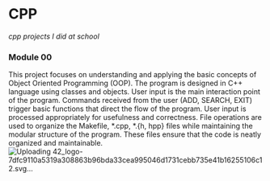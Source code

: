 # CPP 
*cpp projects I did at school*

### Module 00
This project focuses on understanding and applying the basic concepts of Object Oriented Programming (OOP). The program is designed in C++ language using classes and objects. User input is the main interaction point of the program. Commands received from the user (ADD, SEARCH, EXIT) trigger basic functions that direct the flow of the program. User input is processed appropriately for usefulness and correctness. File operations are used to organize the Makefile, *.cpp, *.{h, hpp} files while maintaining the modular structure of the program. These files ensure that the code is neatly organized and maintainable.
![Uploading 42_logo-7dfc9110a5319a308863b96bda33cea995046d1731cebb735e41b16255106c12.svg…]()
